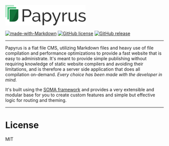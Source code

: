![Papyrus Logo](https://raw.githubusercontent.com/soma-php/papyrus-resources/master/logo-256.png)

[![made-with-Markdown](https://img.shields.io/badge/Made%20with-Markdown-1f425f.svg)](https://michelf.ca/projects/php-markdown/extra/)
[![GitHub license](https://img.shields.io/github/license/soma-php/papyrus.svg)](https://github.com/soma-php/papyrus/blob/master/LICENSE)
[![GitHub release](https://img.shields.io/github/release/soma-php/papyrus.svg)](https://github.com/soma-php/papyrus/releases/)
___

Papyrus is a flat file CMS, utilizing Markdown files and heavy use of file compilation and performance optimizations to provide a fast website that is easy to administrate. It's meant to provide simple publishing without requiring knowledge of static website compilers and avoiding their limitations, and is therefore a server side application that does all compilation on-demand. *Every choice has been made with the developer in mind.*

It's built using the [SOMA framework](https://github.com/soma-php/soma/) and provides a very extensible and modular base for you to create custom features and simple but effective logic for routing and theming.

___

# License

MIT